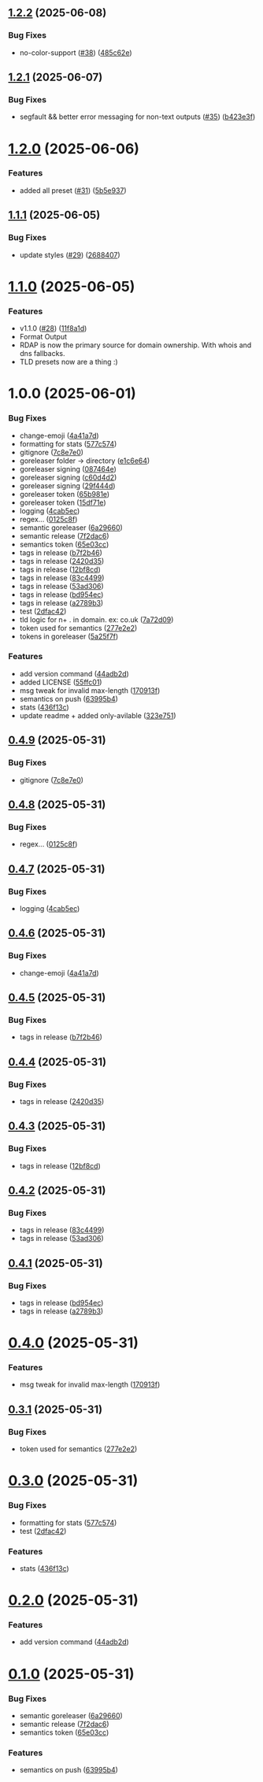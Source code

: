 ## [1.2.2](https://github.com/brandonyoungdev/tldx/compare/v1.2.1...v1.2.2) (2025-06-08)


### Bug Fixes

* no-color-support ([#38](https://github.com/brandonyoungdev/tldx/issues/38)) ([485c62e](https://github.com/brandonyoungdev/tldx/commit/485c62ecc8e11f3de886d0f0d9e60caf11440cc0))

## [1.2.1](https://github.com/brandonyoungdev/tldx/compare/v1.2.0...v1.2.1) (2025-06-07)


### Bug Fixes

* segfault && better error messaging for non-text outputs ([#35](https://github.com/brandonyoungdev/tldx/issues/35)) ([b423e3f](https://github.com/brandonyoungdev/tldx/commit/b423e3ff823a44f4be7bf1754efb4fb469649472))

# [1.2.0](https://github.com/brandonyoungdev/tldx/compare/v1.1.1...v1.2.0) (2025-06-06)


### Features

* added all preset ([#31](https://github.com/brandonyoungdev/tldx/issues/31)) ([5b5e937](https://github.com/brandonyoungdev/tldx/commit/5b5e937eaddca04c3a7d936db246b0962f31f227))

## [1.1.1](https://github.com/brandonyoungdev/tldx/compare/v1.1.0...v1.1.1) (2025-06-05)


### Bug Fixes

* update styles ([#29](https://github.com/brandonyoungdev/tldx/issues/29)) ([2688407](https://github.com/brandonyoungdev/tldx/commit/26884070b8bb9f55401eeb6f3e7d24b9ffefacd5))

# [1.1.0](https://github.com/brandonyoungdev/tldx/compare/v1.0.0...v1.1.0) (2025-06-05)


### Features

* v1.1.0 ([#28](https://github.com/brandonyoungdev/tldx/issues/28)) ([11f8a1d](https://github.com/brandonyoungdev/tldx/commit/11f8a1dd4db84373277a67ce5908ae0ba873d716))
* Format Output
* RDAP is now the primary source for domain ownership. With whois and dns fallbacks.
* TLD presets now are a thing :)

# 1.0.0 (2025-06-01)


### Bug Fixes

* change-emoji ([4a41a7d](https://github.com/brandonyoungdev/tldx/commit/4a41a7d426c196364664fda2576a34896772322b))
* formatting for stats ([577c574](https://github.com/brandonyoungdev/tldx/commit/577c5740e6e0ecc9be076991f5e802ad9275d3ac))
* gitignore ([7c8e7e0](https://github.com/brandonyoungdev/tldx/commit/7c8e7e0ec40062c7a68c205a5747ce0fc1826907))
* goreleaser folder -> directory ([e1c6e64](https://github.com/brandonyoungdev/tldx/commit/e1c6e64adff4f4ee1e06b83f325839726c70a6bb))
* goreleaser signing ([087464e](https://github.com/brandonyoungdev/tldx/commit/087464e9ac48a62976fb05faf4c077d6015e7796))
* goreleaser signing ([c60d4d2](https://github.com/brandonyoungdev/tldx/commit/c60d4d244c295bf39909d005ef564a195cbaff5d))
* goreleaser signing ([29f444d](https://github.com/brandonyoungdev/tldx/commit/29f444d19a5548d605d135595de57286f4964082))
* goreleaser token ([65b981e](https://github.com/brandonyoungdev/tldx/commit/65b981ee4b2466883530186ce5c17bb748bc910f))
* goreleaser token ([15df71e](https://github.com/brandonyoungdev/tldx/commit/15df71e728e1ae0f4e475a8aa8ed65f08db51b9b))
* logging ([4cab5ec](https://github.com/brandonyoungdev/tldx/commit/4cab5ecca869f2cca5f1f4db0e63567f53ac73a6))
* regex... ([0125c8f](https://github.com/brandonyoungdev/tldx/commit/0125c8f2e853e962b2d3738be8693dad816875a2))
* semantic goreleaser ([6a29660](https://github.com/brandonyoungdev/tldx/commit/6a2966082df43177a8eb818429e94a0469018a13))
* semantic release ([7f2dac6](https://github.com/brandonyoungdev/tldx/commit/7f2dac675024e5f41fd0b54e1eb545005dce76f8))
* semantics token ([65e03cc](https://github.com/brandonyoungdev/tldx/commit/65e03cc47a21cbd3d9d7cf5b183795ff72ff4929))
* tags in release ([b7f2b46](https://github.com/brandonyoungdev/tldx/commit/b7f2b46a3a29ad57d78ff49891e9867b12e49670))
* tags in release ([2420d35](https://github.com/brandonyoungdev/tldx/commit/2420d3501c224367b9e913c0bb598a22b3768e68))
* tags in release ([12bf8cd](https://github.com/brandonyoungdev/tldx/commit/12bf8cdf6d6bf0da08919b06b2c942f69d3ed54a))
* tags in release ([83c4499](https://github.com/brandonyoungdev/tldx/commit/83c449989b88ce8b574497973c68f42bd045a784))
* tags in release ([53ad306](https://github.com/brandonyoungdev/tldx/commit/53ad306863063380f4d4fd31909a484f9f43c770))
* tags in release ([bd954ec](https://github.com/brandonyoungdev/tldx/commit/bd954ecfe3957a9f1de64cca5e8a7df394eaad64))
* tags in release ([a2789b3](https://github.com/brandonyoungdev/tldx/commit/a2789b3f41f0d1a73ba448c21845ae85f3d5964c))
* test ([2dfac42](https://github.com/brandonyoungdev/tldx/commit/2dfac42afc96e8047ceac92f8a398b4fcc47fae7))
* tld logic for n+ . in domain. ex: co.uk ([7a72d09](https://github.com/brandonyoungdev/tldx/commit/7a72d09a4c7d1d22522a9d268110469a209d6f00))
* token used for semantics ([277e2e2](https://github.com/brandonyoungdev/tldx/commit/277e2e27a977e03b381049b42d6d3c70908685a8))
* tokens in goreleaser ([5a25f7f](https://github.com/brandonyoungdev/tldx/commit/5a25f7f59bf27de75df98fddac1708c18595a0ad))


### Features

* add version command ([44adb2d](https://github.com/brandonyoungdev/tldx/commit/44adb2d2f1c01a0b33f81cafce6da0a7b8e4b606))
* added LICENSE ([55ffc01](https://github.com/brandonyoungdev/tldx/commit/55ffc01da0679cdf90a6135126c8a6c37765a89c))
* msg tweak for invalid max-length ([170913f](https://github.com/brandonyoungdev/tldx/commit/170913f8fff28cc03dc396a465768b51cf7dcf2d))
* semantics on push ([63995b4](https://github.com/brandonyoungdev/tldx/commit/63995b44bed7d090e9b291c9e3c2537ca56f87f5))
* stats ([436f13c](https://github.com/brandonyoungdev/tldx/commit/436f13c41d6b4bd5bd09eab561e61730bd2f6af1))
* update readme + added only-avilable ([323e751](https://github.com/brandonyoungdev/tldx/commit/323e751a92ded9d6edd9a763999a31a257fb8a7f))

## [0.4.9](https://github.com/brandonyoungdev/tldx/compare/v0.4.8...v0.4.9) (2025-05-31)


### Bug Fixes

* gitignore ([7c8e7e0](https://github.com/brandonyoungdev/tldx/commit/7c8e7e0ec40062c7a68c205a5747ce0fc1826907))

## [0.4.8](https://github.com/brandonyoungdev/tldx/compare/v0.4.7...v0.4.8) (2025-05-31)


### Bug Fixes

* regex... ([0125c8f](https://github.com/brandonyoungdev/tldx/commit/0125c8f2e853e962b2d3738be8693dad816875a2))

## [0.4.7](https://github.com/brandonyoungdev/tldx/compare/v0.4.6...v0.4.7) (2025-05-31)


### Bug Fixes

* logging ([4cab5ec](https://github.com/brandonyoungdev/tldx/commit/4cab5ecca869f2cca5f1f4db0e63567f53ac73a6))

## [0.4.6](https://github.com/brandonyoungdev/tldx/compare/v0.4.5...v0.4.6) (2025-05-31)


### Bug Fixes

* change-emoji ([4a41a7d](https://github.com/brandonyoungdev/tldx/commit/4a41a7d426c196364664fda2576a34896772322b))

## [0.4.5](https://github.com/brandonyoungdev/tldx/compare/v0.4.4...v0.4.5) (2025-05-31)


### Bug Fixes

* tags in release ([b7f2b46](https://github.com/brandonyoungdev/tldx/commit/b7f2b46a3a29ad57d78ff49891e9867b12e49670))

## [0.4.4](https://github.com/brandonyoungdev/tldx/compare/v0.4.3...v0.4.4) (2025-05-31)


### Bug Fixes

* tags in release ([2420d35](https://github.com/brandonyoungdev/tldx/commit/2420d3501c224367b9e913c0bb598a22b3768e68))

## [0.4.3](https://github.com/brandonyoungdev/tldx/compare/v0.4.2...v0.4.3) (2025-05-31)


### Bug Fixes

* tags in release ([12bf8cd](https://github.com/brandonyoungdev/tldx/commit/12bf8cdf6d6bf0da08919b06b2c942f69d3ed54a))

## [0.4.2](https://github.com/brandonyoungdev/tldx/compare/v0.4.1...v0.4.2) (2025-05-31)


### Bug Fixes

* tags in release ([83c4499](https://github.com/brandonyoungdev/tldx/commit/83c449989b88ce8b574497973c68f42bd045a784))
* tags in release ([53ad306](https://github.com/brandonyoungdev/tldx/commit/53ad306863063380f4d4fd31909a484f9f43c770))

## [0.4.1](https://github.com/brandonyoungdev/tldx/compare/v0.4.0...v0.4.1) (2025-05-31)


### Bug Fixes

* tags in release ([bd954ec](https://github.com/brandonyoungdev/tldx/commit/bd954ecfe3957a9f1de64cca5e8a7df394eaad64))
* tags in release ([a2789b3](https://github.com/brandonyoungdev/tldx/commit/a2789b3f41f0d1a73ba448c21845ae85f3d5964c))

# [0.4.0](https://github.com/brandonyoungdev/tldx/compare/v0.3.1...v0.4.0) (2025-05-31)


### Features

* msg tweak for invalid max-length ([170913f](https://github.com/brandonyoungdev/tldx/commit/170913f8fff28cc03dc396a465768b51cf7dcf2d))

## [0.3.1](https://github.com/brandonyoungdev/tldx/compare/v0.3.0...v0.3.1) (2025-05-31)


### Bug Fixes

* token used for semantics ([277e2e2](https://github.com/brandonyoungdev/tldx/commit/277e2e27a977e03b381049b42d6d3c70908685a8))

# [0.3.0](https://github.com/brandonyoungdev/tldx/compare/v0.2.1...v0.3.0) (2025-05-31)


### Bug Fixes

* formatting for stats ([577c574](https://github.com/brandonyoungdev/tldx/commit/577c5740e6e0ecc9be076991f5e802ad9275d3ac))
* test ([2dfac42](https://github.com/brandonyoungdev/tldx/commit/2dfac42afc96e8047ceac92f8a398b4fcc47fae7))


### Features

* stats ([436f13c](https://github.com/brandonyoungdev/tldx/commit/436f13c41d6b4bd5bd09eab561e61730bd2f6af1))

# [0.2.0](https://github.com/brandonyoungdev/tldx/compare/v0.1.0...v0.2.0) (2025-05-31)


### Features

* add version command ([44adb2d](https://github.com/brandonyoungdev/tldx/commit/44adb2d2f1c01a0b33f81cafce6da0a7b8e4b606))

# [0.1.0](https://github.com/brandonyoungdev/tldx/compare/v0.0.1...v0.1.0) (2025-05-31)


### Bug Fixes

* semantic goreleaser ([6a29660](https://github.com/brandonyoungdev/tldx/commit/6a2966082df43177a8eb818429e94a0469018a13))
* semantic release ([7f2dac6](https://github.com/brandonyoungdev/tldx/commit/7f2dac675024e5f41fd0b54e1eb545005dce76f8))
* semantics token ([65e03cc](https://github.com/brandonyoungdev/tldx/commit/65e03cc47a21cbd3d9d7cf5b183795ff72ff4929))


### Features

* semantics on push ([63995b4](https://github.com/brandonyoungdev/tldx/commit/63995b44bed7d090e9b291c9e3c2537ca56f87f5))
